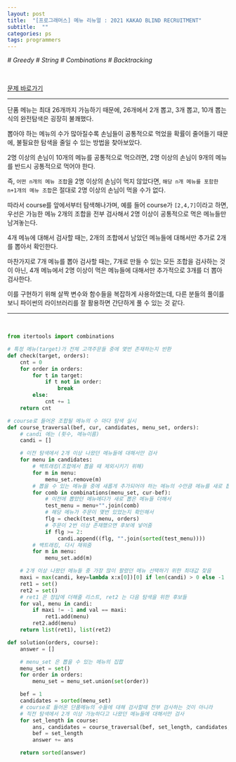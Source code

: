 ```yaml
---
layout: post
title:  "[프로그래머스] 메뉴 리뉴얼 : 2021 KAKAO BLIND RECRUITMENT"
subtitle:  ""
categories: ps
tags: programmers
---
```


*# Greedy # String # Combinations # Backtracking*

<br>

[문제 바로가기](https://programmers.co.kr/learn/courses/30/lessons/72411)

---

단품 메뉴는 최대 26개까지 가능하기 때문에, 26개에서 2개 뽑고, 3개 뽑고, 10개 뽑는 식의 완전탐색은 굉장히 불쾌했다.

뽑아야 하는 메뉴의 수가 많아질수록 손님들이 공통적으로 먹었을 확률이 줄어들기 때문에, 불필요한 탐색을 줄일 수 있는 방법을 찾아보았다.

2명 이상의 손님이 10개의 메뉴를 공통적으로 먹으려면, 2명 이상의 손님이 9개의 메뉴를 반드시 공통적으로 먹어야 한다.

즉, ```어떤 n개의 메뉴 조합```을 2명 이상의 손님이 먹지 않았다면, ```해당 n개 메뉴를 포함한 n+1개의 메뉴 조합```은 절대로 2명 이상의 손님이 먹을 수가 없다.

따라서 course를 앞에서부터 탐색해나가며, 예를 들어 course가 ```[2,4,7]```이라고 하면, 우선은 가능한 메뉴 2개의 조합을 전부 검사해서 2명 이상이 공통적으로 먹은 메뉴들만 남겨놓는다.

4개 메뉴에 대해서 검사할 때는, 2개의 조합에서 남았던 메뉴들에 대해서만 추가로 2개를 뽑아서 확인한다.

마찬가지로 7개 메뉴를 뽑아 검사할 때는, 7개로 만들 수 있는 모든 조합을 검사하는 것이 아닌, 4개 메뉴에서 2명 이상이 먹은 메뉴들에 대해서만 추가적으로 3개를 더 뽑아 검사한다.

이를 구현하기 위해 살짝 변수와 함수들을 복잡하게 사용하였는데, 다른 분들의 풀이를 보니 파이썬의 라이브러리를 잘 활용하면 간단하게 풀 수 있는 것 같다.

---
<br>

```python
from itertools import combinations

# 특정 메뉴(target)가 전체 고객주문들 중에 몇번 존재하는지 반환
def check(target, orders):
    cnt = 0
    for order in orders:
        for t in target:
            if t not in order:
                break
        else:
            cnt += 1
    return cnt

# course로 들어온 조합될 메뉴의 수 마다 탐색 실시
def course_traversal(bef, cur, candidates, menu_set, orders):
    # candi 에는 (횟수, 메뉴이름)
    candi = []

    # 이전 탐색에서 2개 이상 나왔던 메뉴들에 대해서만 검사
    for menu in candidates:
        # 백트래킹(조합에서 뽑을 때 제외시키기 위해)
        for m in menu:
            menu_set.remove(m)
        # 뽑을 수 있는 메뉴들 중에 새롭게 추가되어야 하는 메뉴의 수만큼 메뉴를 새로 뽑음
        for comb in combinations(menu_set, cur-bef):
            # 이전에 뽑았던 메뉴에다가 새로 뽑은 메뉴들 더해서
            test_menu = menu+"".join(comb)
            # 해당 메뉴가 주문이 몇번 있었는지 확인해서
            flg = check(test_menu, orders)
            # 주문이 2번 이상 존재했으면 후보에 넣어줌
            if flg >= 2:
                candi.append((flg, "".join(sorted(test_menu))))
        # 백트래킹, 다시 채워줌
        for m in menu:
            menu_set.add(m)

    # 2개 이상 나왔던 메뉴들 중 가장 많이 팔렸던 메뉴 선택하기 위한 최대값 찾음
    maxi = max(candi, key=lambda x:x[0])[0] if len(candi) > 0 else -1
    ret1 = set()
    ret2 = set()
    # ret1 은 정답에 더해줄 리스트, ret2 는 다음 탐색을 위한 후보들
    for val, menu in candi:
        if maxi != -1 and val == maxi:
            ret1.add(menu)
        ret2.add(menu)
    return list(ret1), list(ret2)

def solution(orders, course):
    answer = []

    # menu_set 은 뽑을 수 있는 메뉴의 집합
    menu_set = set()
    for order in orders:
        menu_set = menu_set.union(set(order))

    bef = 1
    candidates = sorted(menu_set)
    # course로 들어온 단품메뉴의 수들에 대해 검사할때 전부 검사하는 것이 아니라
    # 직전 탐색에서 2개 이상 가능하다고 나왔던 메뉴들에 대해서만 검사
    for set_length in course:
        ans, candidates = course_traversal(bef, set_length, candidates, menu_set, orders)
        bef = set_length
        answer += ans

    return sorted(answer)
```
